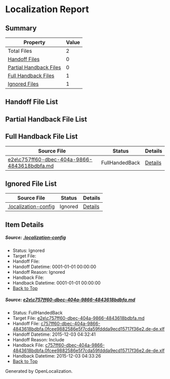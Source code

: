 # <a name='report-top'></a> Localization Report

## Summary
 Property | Value 
 -------- | ----- 
 Total Files | 2
[ Handoff Files ](#handoff-list)| 0
[ Partial Handback Files ](#partial-handback-list)| 0
[ Full Handback Files ](#full-handback-list)| 1
[ Ignored Files ](#ignored-list)| 1

## <a name='handoff-list'></a> Handoff File List

## <a name='partial-handback-list'></a> Partial Handback File List

## <a name='handback-list'></a> Full Handback File List
 Source File | Status | Details 
 ----------- | ------ | ------- 
 [e2e\c757ff60-dbec-404a-9866-4843618bdbfa.md](https://github.com/OpenLocalizationTest/oltest/blob/98e2992ec0f396355d3f0aef7ce6faafcd1378c4/e2e/c757ff60-dbec-404a-9866-4843618bdbfa.md) | FullHandedBack | [Details](#c9b82faf129751004457dee26f7e5f7ad71949a31)

## <a name='ignored-list'></a> Ignored File List
 Source File | Status | Details 
 ----------- | ------ | ------- 
 [.localization-config](https://github.com/OpenLocalizationTest/oltest/blob/4fba22cf3bc2c8ed52633e02969afca18cab6c31/.localization-config) | Ignored | [Details](#048a0e657b81f2e30d1cbef1ba533f0de3ca11c40)

## Item Details
##### <a name='048a0e657b81f2e30d1cbef1ba533f0de3ca11c40'></a> Source: [.localization-config](https://github.com/OpenLocalizationTest/oltest/blob/4fba22cf3bc2c8ed52633e02969afca18cab6c31/.localization-config)
* Status: Ignored
* Target File: 
* Handoff File: 
* Handoff Datetime: 0001-01-01 00:00:00
* Handoff Reason: Ignored
* Handback File: 
* Handback Datetime: 0001-01-01 00:00:00
* [Back to Top](#report-top)

##### <a name='c9b82faf129751004457dee26f7e5f7ad71949a31'></a> Source: [e2e\c757ff60-dbec-404a-9866-4843618bdbfa.md](https://github.com/OpenLocalizationTest/oltest/blob/98e2992ec0f396355d3f0aef7ce6faafcd1378c4/e2e/c757ff60-dbec-404a-9866-4843618bdbfa.md)
* Status: FullHandedBack
* Target File: [e2e\c757ff60-dbec-404a-9866-4843618bdbfa.md](https://github.com/OpenLocalizationTestOrg/oltest.de-de/blob/7f567399fa89c93743123fe1364149ba503d28c7/e2e/c757ff60-dbec-404a-9866-4843618bdbfa.md)
* Handoff File: [c757ff60-dbec-404a-9866-4843618bdbfa.0fcee9882586e5f7cda59fddda9ecd15717f36e2.de-de.xlf](https://github.com/OpenLocalizationTestOrg/olhandoff/blob/5b155a4d09ebb029b7d8b275582c8fca5e30ae75/ol-handoff/OpenLocalizationTestOrg/oltest.de-de/yanz/c757ff60-dbec-404a-9866-4843618bdbfa.0fcee9882586e5f7cda59fddda9ecd15717f36e2.de-de.xlf)
* Handoff Datetime: 2015-12-03 04:32:41
* Handoff Reason: Include
* Handback File: [c757ff60-dbec-404a-9866-4843618bdbfa.0fcee9882586e5f7cda59fddda9ecd15717f36e2.de-de.xlf](https://github.com/OpenLocalizationTestOrg/olhandback/blob/bd351c5e268a9bb3d1bf676fdaf0895d47d83512/ol-handback/OpenLocalizationTestOrg/oltest.de-de/yanz/c757ff60-dbec-404a-9866-4843618bdbfa.0fcee9882586e5f7cda59fddda9ecd15717f36e2.de-de.xlf)
* Handback Datetime: 2015-12-03 04:33:26
* [Back to Top](#report-top)


Generated by OpenLocalization.
